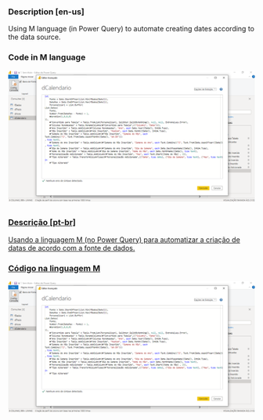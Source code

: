 ### Description [en-us]

Using M language (in Power Query) to automate creating dates according to the data source.

### Code in M language

<a href="https://raw.githubusercontent.com/luiscarlos300/Power-BI-Projects/refs/heads/master/Image/dCalendario.png"><img src="https://raw.githubusercontent.com/luiscarlos300/Power-BI-Projects/refs/heads/master/Image/dCalendario.png" style="width: 1000px; max-width: 100%; height: auto" title="Click to enlarge picture" />

##

### Descrição [pt-br]

Usando a linguagem M (no Power Query) para automatizar a criação de datas de acordo com a fonte de dados.  

### Código na linguagem M

<a href="https://raw.githubusercontent.com/luiscarlos300/Power-BI-Projects/refs/heads/master/Image/dCalendario.png"><img src="https://raw.githubusercontent.com/luiscarlos300/Power-BI-Projects/refs/heads/master/Image/dCalendario.png" style="width: 1000px; max-width: 100%; height: auto" title="Click to enlarge picture" />
